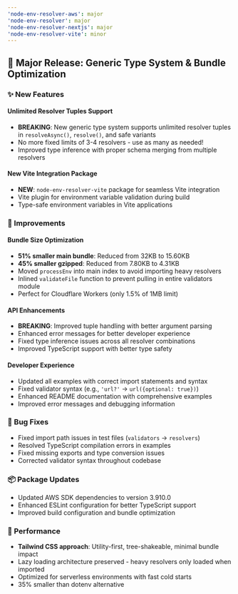 ```yaml
---
'node-env-resolver-aws': major
'node-env-resolver': major
'node-env-resolver-nextjs': major
'node-env-resolver-vite': minor
---
```


## 🚀 Major Release: Generic Type System & Bundle Optimization

### ✨ New Features

#### **Unlimited Resolver Tuples Support**
- **BREAKING**: New generic type system supports unlimited resolver tuples in `resolveAsync()`, `resolve()`, and safe variants
- No more fixed limits of 3-4 resolvers - use as many as needed!
- Improved type inference with proper schema merging from multiple resolvers

#### **New Vite Integration Package**
- **NEW**: `node-env-resolver-vite` package for seamless Vite integration
- Vite plugin for environment variable validation during build
- Type-safe environment variables in Vite applications

### 🔧 Improvements

#### **Bundle Size Optimization**
- **51% smaller main bundle**: Reduced from 32KB to 15.60KB
- **45% smaller gzipped**: Reduced from 7.80KB to 4.31KB  
- Moved `processEnv` into main index to avoid importing heavy resolvers
- Inlined `validateFile` function to prevent pulling in entire validators module
- Perfect for Cloudflare Workers (only 1.5% of 1MB limit)

#### **API Enhancements**
- **BREAKING**: Improved tuple handling with better argument parsing
- Enhanced error messages for better developer experience
- Fixed type inference issues across all resolver combinations
- Improved TypeScript support with better type safety

#### **Developer Experience**
- Updated all examples with correct import statements and syntax
- Fixed validator syntax (e.g., `'url?'` → `url({optional: true})`)
- Enhanced README documentation with comprehensive examples
- Improved error messages and debugging information

### 🐛 Bug Fixes
- Fixed import path issues in test files (`validators` → `resolvers`)
- Resolved TypeScript compilation errors in examples
- Fixed missing exports and type conversion issues
- Corrected validator syntax throughout codebase

### 📦 Package Updates
- Updated AWS SDK dependencies to version 3.910.0
- Enhanced ESLint configuration for better TypeScript support
- Improved build configuration and bundle optimization

### 🎯 Performance
- **Tailwind CSS approach**: Utility-first, tree-shakeable, minimal bundle impact
- Lazy loading architecture preserved - heavy resolvers only loaded when imported
- Optimized for serverless environments with fast cold starts
- 35% smaller than dotenv alternative
